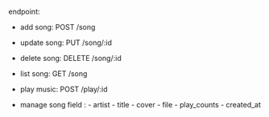 endpoint: 
- add song: POST /song
- update song: PUT /song/:id
- delete song: DELETE /song/:id
- list song: GET /song
- play music: POST /play/:id


- manage song
    field : 
        - artist
        - title
        - cover
        - file
        - play_counts
        - created_at
